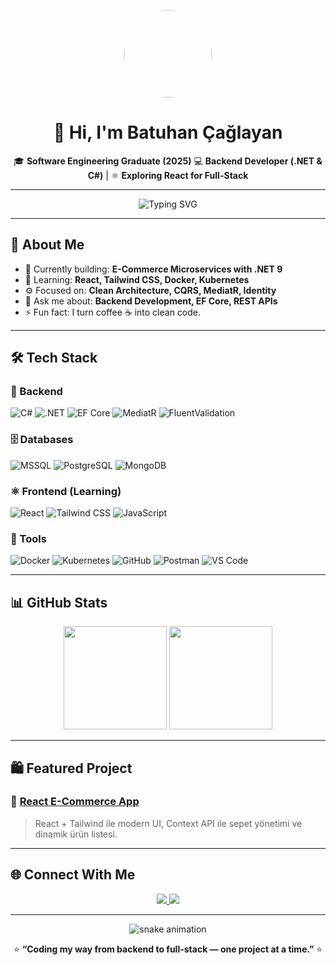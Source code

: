 <p align="center">
  <img src="https://avatars.githubusercontent.com/u/00000000?v=4" width="140" style="border-radius:50%;" />
</p>

<h1 align="center">👋 Hi, I'm Batuhan Çağlayan</h1>

<p align="center">
  🎓 <b>Software Engineering Graduate (2025)</b>  
  💻 <b>Backend Developer (.NET & C#)</b> | ⚛️ <b>Exploring React for Full-Stack</b>  
</p>

---

<p align="center">
  <img src="https://readme-typing-svg.herokuapp.com?font=Fira+Code&pause=1000&color=39FF14&center=true&vCenter=true&width=600&lines=Backend+Developer+focused+on+.NET+%26+Clean+Architecture;Currently+learning+React+%26+Tailwind+CSS;Building+E-Commerce+Microservices+with+.NET+9;Lifelong+Learner+%F0%9F%94%A5" alt="Typing SVG" />
</p>

---

## 🧠 About Me

- 🔭 Currently building: <b>E-Commerce Microservices with .NET 9</b>  
- 🌱 Learning: <b>React, Tailwind CSS, Docker, Kubernetes</b>  
- ⚙️ Focused on: <b>Clean Architecture, CQRS, MediatR, Identity</b>  
- 💬 Ask me about: <b>Backend Development, EF Core, REST APIs</b>  
- ⚡ Fun fact: I turn coffee ☕ into clean code.

---

## 🛠️ Tech Stack

### 🧩 Backend
![C#](https://img.shields.io/badge/C%23-000000?style=for-the-badge&logo=csharp&logoColor=39FF14)
![.NET](https://img.shields.io/badge/.NET-000000?style=for-the-badge&logo=dotnet&logoColor=8A2BE2)
![EF Core](https://img.shields.io/badge/Entity%20Framework-000000?style=for-the-badge&logo=dotnet&logoColor=00FFFF)
![MediatR](https://img.shields.io/badge/MediatR-000000?style=for-the-badge&logo=nuget&logoColor=39FF14)
![FluentValidation](https://img.shields.io/badge/FluentValidation-000000?style=for-the-badge&logo=dotnet&logoColor=8A2BE2)

### 🗄 Databases
![MSSQL](https://img.shields.io/badge/MSSQL-000000?style=for-the-badge&logo=microsoftsqlserver&logoColor=FF073A)
![PostgreSQL](https://img.shields.io/badge/PostgreSQL-000000?style=for-the-badge&logo=postgresql&logoColor=00FFFF)
![MongoDB](https://img.shields.io/badge/MongoDB-000000?style=for-the-badge&logo=mongodb&logoColor=39FF14)

### ⚛️ Frontend (Learning)
![React](https://img.shields.io/badge/React-000000?style=for-the-badge&logo=react&logoColor=61DAFB)
![Tailwind CSS](https://img.shields.io/badge/TailwindCSS-000000?style=for-the-badge&logo=tailwindcss&logoColor=38BDF8)
![JavaScript](https://img.shields.io/badge/JavaScript-000000?style=for-the-badge&logo=javascript&logoColor=F7DF1E)

### 🧰 Tools
![Docker](https://img.shields.io/badge/Docker-000000?style=for-the-badge&logo=docker&logoColor=2496ED)
![Kubernetes](https://img.shields.io/badge/Kubernetes-000000?style=for-the-badge&logo=kubernetes&logoColor=326CE5)
![GitHub](https://img.shields.io/badge/GitHub-000000?style=for-the-badge&logo=github&logoColor=8A2BE2)
![Postman](https://img.shields.io/badge/Postman-000000?style=for-the-badge&logo=postman&logoColor=FF6C37)
![VS Code](https://img.shields.io/badge/VS%20Code-000000?style=for-the-badge&logo=visualstudiocode&logoColor=007ACC)

---

## 📊 GitHub Stats

<p align="center">
  <img src="https://github-readme-stats.vercel.app/api?username=batucglyn&show_icons=true&theme=radical&bg_color=000000&title_color=39FF14&text_color=ffffff&icon_color=8A2BE2" height="165"/>
  <img src="https://github-readme-stats.vercel.app/api/top-langs/?username=batucglyn&layout=compact&theme=radical&bg_color=000000&title_color=39FF14&text_color=ffffff" height="165"/>
</p>

---

## 🛍 Featured Project  
### 🛒 [React E-Commerce App](https://github.com/batucglyn/react-ecommerce)
> React + Tailwind ile modern UI, Context API ile sepet yönetimi ve dinamik ürün listesi.  

---

## 🌐 Connect With Me  

<p align="center">
  <a href="https://www.linkedin.com/in/kbatuhancaglayan">
    <img src="https://img.shields.io/badge/LinkedIn-000000?style=for-the-badge&logo=linkedin&logoColor=39FF14"/>
  </a>
  <a href="https://github.com/batucglyn">
    <img src="https://img.shields.io/badge/GitHub-000000?style=for-the-badge&logo=github&logoColor=8A2BE2"/>
  </a>
</p>

---

<p align="center">
  <img src="https://raw.githubusercontent.com/batucglyn/batucglyn/output/github-contribution-grid-snake.svg" alt="snake animation" />
</p>

<p align="center">
  ⭐ <b>“Coding my way from backend to full-stack — one project at a time.”</b> ⭐
</p>
